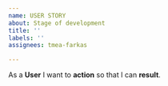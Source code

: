 ```yaml
---
name: USER STORY
about: Stage of development
title: ''
labels: ''
assignees: tmea-farkas

---
```


As a **User** I want to **action** so that I can **result**.

